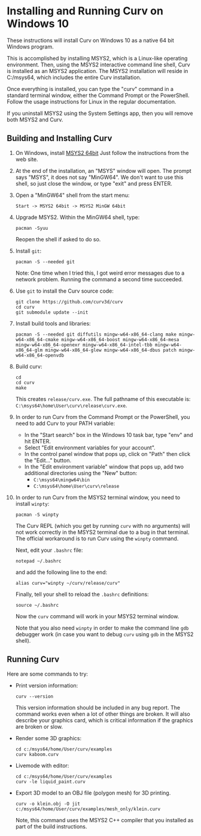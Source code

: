 # Installing and Running Curv on Windows 10
These instructions will install Curv on Windows 10 as a native 64 bit Windows
program.

This is accomplished by installing MSYS2, which is a Linux-like operating
environment. Then, using the MSYS2 interactive command line shell, Curv is
installed as an MSYS2 application. The MSYS2 installation will reside
in C:/msys64, which includes the entire Curv installation.

Once everything is installed, you can type the "curv" command
in a standard terminal window, either the Command Prompt or the PowerShell.
Follow the usage instructions for Linux in the regular documentation.

If you uninstall MSYS2 using the System Settings app,
then you will remove both MSYS2 and Curv.

## Building and Installing Curv

 1. On Windows, install [MSYS2 64bit](https://www.msys2.org/)
    Just follow the instructions from the web site.

 2. At the end of the installation, an "MSYS" window will open.
    The prompt says "MSYS", it does not say "MinGW64".
    We don't want to use this shell, so just close the window,
    or type "exit" and press ENTER.

 3. Open a "MinGW64" shell from the start menu:
    ```
    Start -> MSYS2 64bit -> MSYS2 MinGW 64bit
    ```

 4. Upgrade MSYS2.
    Within the MinGW64 shell, type:
    ```
    pacman -Syuu
    ```
    Reopen the shell if asked to do so.

 5. Install `git`:
    ```
    pacman -S --needed git
    ```
    Note: One time when I tried this, I got weird error messages due to
    a network problem. Running the command a second time succeeded.
 
 6. Use `git` to install the Curv source code:
    ```
    git clone https://github.com/curv3d/curv
    cd curv
    git submodule update --init
    ```
 
 7. Install build tools and libraries:
    ```
    pacman -S --needed git diffutils mingw-w64-x86_64-clang make mingw-w64-x86_64-cmake mingw-w64-x86_64-boost mingw-w64-x86_64-mesa mingw-w64-x86_64-openexr mingw-w64-x86_64-intel-tbb mingw-w64-x86_64-glm mingw-w64-x86_64-glew mingw-w64-x86_64-dbus patch mingw-w64-x86_64-openvdb
    ```

 8. Build curv:
    ```
    cd
    cd curv
    make
    ```
    This creates `release/curv.exe`.
    The full pathname of this executable is:
    `C:\msys64\home\User\curv\release\curv.exe`.

 9. In order to run Curv from the Command Prompt or the PowerShell,
    you need to add Curv to your PATH variable:
    * In the "Start search" box in the Windows 10 task bar,
      type "env" and hit ENTER.
    * Select "Edit environment variables for your account".
    * In the control panel window that pops up, click on "Path"
      then click the "Edit..." button.
    * In the "Edit environment variable" window that pops up,
      add two additional directories using the "New" button:
      * `C:\msys64\mingw64\bin`
      * `C:\msys64\home\User\curv\release`

10. In order to run Curv from the MSYS2 terminal window,
    you need to install `winpty`:
    ```
    pacman -S winpty
    ```
    The Curv REPL (which you get by running `curv` with no arguments)
    will not work correctly in the MSYS2 terminal due to a bug in that terminal.
    The official workaround is to run Curv using the `winpty` command.

    Next, edit your `.bashrc` file:
    ```
    notepad ~/.bashrc
    ```
    and add the following line to the end:
    ```
    alias curv="winpty ~/curv/release/curv"
    ```
    Finally, tell your shell to reload the `.bashrc` definitions:
    ```
    source ~/.bashrc
    ```
    Now the `curv` command will work in your MSYS2 terminal window.

    Note that you also need `winpty` in order to make the command line
    `gdb` debugger work (in case you want to debug `curv` using `gdb`
    in the MSYS2 shell).

## Running Curv
Here are some commands to try:

  * Print version information:
    ```
    curv --version
    ```
    This version information should be included in any bug report.
    The command works even when a lot of other things are broken.
    It will also describe your graphics card, which is critical information
    if the graphics are broken or slow.

  * Render some 3D graphics:
    ```
    cd c:/msys64/home/User/curv/examples
    curv kaboom.curv
    ```

  * Livemode with editor:
    ```
    cd c:/msys64/home/User/curv/examples
    curv -le liquid_paint.curv
    ```

  * Export 3D model to an OBJ file (polygon mesh) for 3D printing.
    ```
    curv -o klein.obj -O jit c:/msys64/home/User/curv/examples/mesh_only/klein.curv
    ```
    Note, this command uses the MSYS2 C++ compiler that you installed
    as part of the build instructions.
